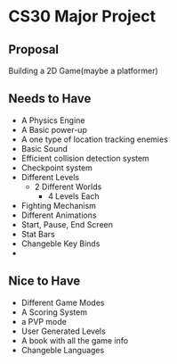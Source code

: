# CS30 Major Project

## Proposal
Building a 2D Game(maybe a platformer) 

## Needs to Have
- A Physics Engine
- A Basic power-up
- A one type of location tracking enemies
- Basic Sound
- Efficient collision detection system
- Checkpoint system
- Different Levels
    - 2 Different Worlds
        - 4 Levels Each
- Fighting Mechanism
- Different Animations
- Start, Pause, End Screen
- Stat Bars
- Changeble Key Binds
- 


## Nice to Have
- Different Game Modes
- A Scoring System
- a PVP mode
- User Generated Levels
- A book with all the game info
- Changeble Languages
